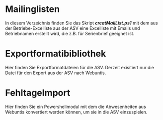 # Mailinglisten
In diesem Verzeichnis finden Sie das Skript ***creatMailList.ps1*** mit dem aus der Betriebe-Excelliste aus der ASV eine Excelliste mit Emails und Betriebnamen erstellt wird, die z.B. für Serienbrief geeignet ist.

# Exportformatibibliothek
Hier finden Sie Exportformatdateien für die ASV. Derzeit exisitiert nur die Datei für den Export aus der ASV nach Webuntis.

# FehltageImport
Hier finden Sie ein Powershellmodul mit dem die Abwesenheiten aus Webuntis konvertiert werden können, um sie in die ASV einzuspielen.
